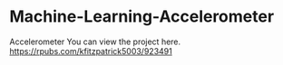# Machine-Learning-Accelerometer
Accelerometer
You can view the project here.
https://rpubs.com/kfitzpatrick5003/923491

